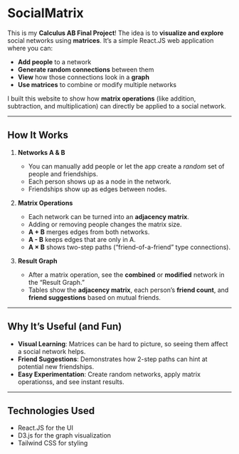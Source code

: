 # SocialMatrix

This is my **Calculus AB Final Project**! The idea is to **visualize and explore** social networks using **matrices**. It’s a simple React.JS web application where you can:

- **Add people** to a network  
- **Generate random connections** between them  
- **View** how those connections look in a **graph**  
- **Use matrices** to combine or modify multiple networks  

I built this website to show how **matrix operations** (like addition, subtraction, and multiplication) can directly be applied to a social network.

---

## How It Works

1. **Networks A & B**  
   - You can manually add people or let the app create a *random* set of people and friendships.  
   - Each person shows up as a node in the network.  
   - Friendships show up as edges between nodes.

2. **Matrix Operations**  
   - Each network can be turned into an **adjacency matrix**.  
   - Adding or removing people changes the matrix size.  
   - **A + B** merges edges from both networks.  
   - **A - B** keeps edges that are only in A.  
   - **A × B** shows two-step paths (“friend-of-a-friend” type connections).

3. **Result Graph**  
   - After a matrix operation, see the **combined** or **modified** network in the “Result Graph.”  
   - Tables show the **adjacency matrix**, each person’s **friend count**, and **friend suggestions** based on mutual friends.

---

## Why It’s Useful (and Fun)

- **Visual Learning**: Matrices can be hard to picture, so seeing them affect a social network helps.  
- **Friend Suggestions**: Demonstrates how 2-step paths can hint at potential new friendships.  
- **Easy Experimentation**: Create random networks, apply matrix operationss, and see instant results.

---

## Technologies Used
- React.JS for the UI
- D3.js for the graph visualization
- Tailwind CSS for styling
